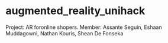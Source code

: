 # augmented_reality_unihack
Project: AR foronline shopers.
Member: Assante Seguin, Eshaan Muddagowni, Nathan Kouris, Shean De Fonseka
